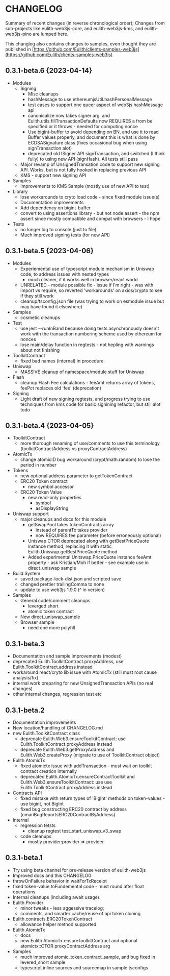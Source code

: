 # CHANGELOG

Summary of recent changes (in reverse chronological order);
Changes from sub-projects like eulith-web3js-core, and eulith-web3js-kms, and eulith-web3js-pino
are lumped here.

This changlog also contains changes to samples, even thought they are published
in [https://github.com/Eulith/clients-samples-web3js](https://github.com/Eulith/clients-samples-web3js)


## 0.3.1-beta.6 {2023-04-14}

- Modules
  - Signing
    - Misc cleanups
    - hashMessage to use ethereumjsUtil.hashPersonalMessage
    - test cases to support one queer aspect of web3js hashMessage api
    - canonicalize now takes signer arg, and Eulith.utils.fillTransactionDefaults now REQUIRES a from be specified or it throws - needed for computing nonce
    - Use bigint-buffer to avoid depending on BN, and use it to read Buffer values properly, and document this is what is done by ECDSASignature class (fixes occasional bug when using signTransaction alot)
    - deprecated old ISigner API signTransaction, and switched (I think fully) to using new API (signHash). All tests still pass
  - Major revamp of UnsignedTransation code to support new signing API. Works, but is not fully hooked in replacing previous API
  - KMS - support new signing API
- Samples
  - Improvements to KMS Sample (mostly use of new API to test)
- Library
  - lose workarounds to cryto load code - since fixed module issue(s)
  - Documentation improvements
  - Add dependency on bigint-buffer
  - convert to using assertions library - but not node:assert - the npm assert since mostly compatible and compat with browsers - I hope
- Tests
  - no longer log to console (just to file)
  - Much improved signing tests (for new API)

## 0.3.1-beta.5 {2023-04-06}

- Modules
  - Experiemental use of typescript module mechanism in Uniswap code, to address issues with nested types
    - much cleaner, if it works well in browser/react world
  - UNRELATED - module possible fix - issue if I'm right - was with import vs require, so
    reverted 'workarounds' on axios/crypto to see if they still work
  - cleanup/tsconfig.json file (was trying to work on esmodule issue but may have found it elsewhere)
- Samples
  - cosmetic cleanups
- Test
  - use jest --runInBand because doing tests asynchronously doesn't work with the transaction numbering scheme used by ethereum for nonces
  - lose main/delay function in regtests - not hepling with warnings about not finishing
- ToolkitContract
  - fixed bad names (internal) in procedure
- Uniswap
  - MASSIVE cleanup of namespace/module stuff for Uniswap
- Flash
  - cleanup Flash Fee calculations - feeAmt returns array of tokens, feePct replaces old 'fee' (deprecation)
- Signing
  - Light draft of new signing regtests, and progress trying to use techniques from kms code for basic
    signining refactor, but still alot todo

## 0.3.1-beta.4 {2023-04-05}

- ToolkitContract
  - more thorough renaming of use/comments to use this terminology (toolkitContractAddress vs proxyContractAddress)
- AtomicTx
  - change atomicID bug workaround (crypt/math.random) to lose the period in number
- Tokens
  - new optional address parameter to getTokenContract
  - ERC20 Token contract
    - new symbol accessor
  - ERC20 Token Value
    - new read-only properties
      - symbol
      - asDisplayString
- Uniswap support
  - major cleanups and docs for this module
    - getSwapPool takes tokenContracts array
      - instead of parentTx takes provider
      - now REQUIRES fee parameter (before erroneously optional)
    - Uniswap CTOR deprecated along with getBestPriceQuote instance method, replacing it with static Eulith.Uniswap.getBestPriceQuote method
    - Added experimental Unitswap.PriceQuote instance feeAmt property - ask Kristian/Moh if better - see example use in direct_uniswap sample
- Build System
  - saved package-lock-dist.json and scripted save
  - changed prettier trailingComma to none
  - update to use web3js 1.9.0 (^ in version) 
- Samples
  - General code/comment cleanups
    - leverged short
    - atomic token contract
  - New direct_uniswap_sample
  - Browser sample
    - need one more polyfill

## 0.3.1-beta.3

- Documentation and sample improvements (modest)
- deprecated Eulith.ToolkitContract.proxyAddress, use Eulith.ToolkitContract.address instead
- workaround react/cryto lib issue with AtomicTx (still must root cause analysis/fix)
- internal work preparing for new UnsignedTransaction APIs (no real changes)
- other internal changes, regression test etc

## 0.3.1-beta.2

- Documentation improvements
- New location/handling of CHANGELOG.md
- new Eulith.ToolkitContract class
  - deprecate Eulith.Web3.ensureToolkitContract: use Eulith.ToolkitContract.proxyAddress instead
  - deprecate Eulith.Web3.getProxyAddress and Eulith.Web3.createProxy (migrate to use of ToolkitContract object)
- Eulith.AtomicTx
  - fixed atomictx issue with addTransaction - must wait on toolkit contract creation internally
  -  deprecated Eulith.AtomicTx.ensureContractToolkit and Eulith.Web3.ensureToolkitContract: use use Eulith.ToolkitContract.proxyAddress instead
- Contracts API
  - fixed mistake with return types of 'BigInt' methods on token-values  - use bigint, not BigInt
  - fixed bug constructing ERC20 contract by address (omariBugReportsERC20ContractByAddress)
- internal
  - regression tetsts
     - cleanup regtest test_start_uniswap_v3_swap
  - code cleanups 
    - mostly provider:provider => provider

## 0.3.1-beta.1

- Try using beta channel for pre-release version of eulith-web3js
- Improved docs and this CHANGELOG
- throwOnFailure behavior in waitForTxReceipt
- fixed token-value toFundemental code - must round after float operations
- Internal cleanups (including await usage).
- Eulith.Provider
  - minor tweaks - less aggessive tracelog; 
  - comments, and smarter cache/reuse of api token cloning
- Eulith.contracts.ERC20TokenContract
  - allowance helper method supported
- Eulith.AtomicTx
  - docs 
  - new Eulith.AtomicTx.ensureToolkitContract and optional atomictx::CTOR proxyContractAddress arg
- Samples
  - much improved atomic_token_contract_sample, and bug fixed in levered_short sample
  - typescript inline sources and sourcemap in sample tsconfigs
